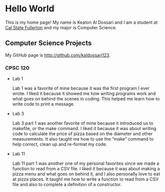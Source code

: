 # Hello World

This is my home page! My name is Keaton Al Dossari and I am a student at [Cal State Fullerton](http://www.fullerton.edu/) and my major is Computer Science.

## Computer Science Projects

My GitHub page is http://github.com/kaldossari123.

### CPSC 120

* Lab 1
    
    Lab 1 was a favorite of mine because it was the first program I ever wrote. I liked it because it showed me how writing programs work and what goes on behind the scenes in coding. This helped me learn how to write code to print a message.

* Lab 3

    Lab 3 part 1 was another favorite of mine because it introduced us to makefile, or the make command. I liked it because it was about writing code to calculate the price of pizza based on the diameter and other measurements. It also taught me how to use the “make” command to help correct, clean up and re-format my code.

* Lab 11

    Lab 11 part 1 was another one of my personal favorites since we made a function to read from a CSV file. I liked it because it was about making a pizza menu and what goes on behind 
    it, and I also personally love to eat at pizza places. It taught me how to write a function to read from a CSV file and also to complete a definition of a constructor.


